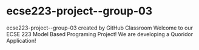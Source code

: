 # ecse223-project--group-03
ecse223-project--group-03 created by GitHub Classroom
Welcome to our ECSE 223 Model Based Programing Project! We are developing a Quoridor Application! 
